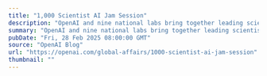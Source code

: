 ```yaml
---
title: "1,000 Scientist AI Jam Session"
description: "OpenAI and nine national labs bring together leading scientists for first-of-its kind event."
summary: "OpenAI and nine national labs bring together leading scientists for first-of-its kind event."
pubDate: "Fri, 28 Feb 2025 08:00:00 GMT"
source: "OpenAI Blog"
url: "https://openai.com/global-affairs/1000-scientist-ai-jam-session"
thumbnail: ""
---
```


